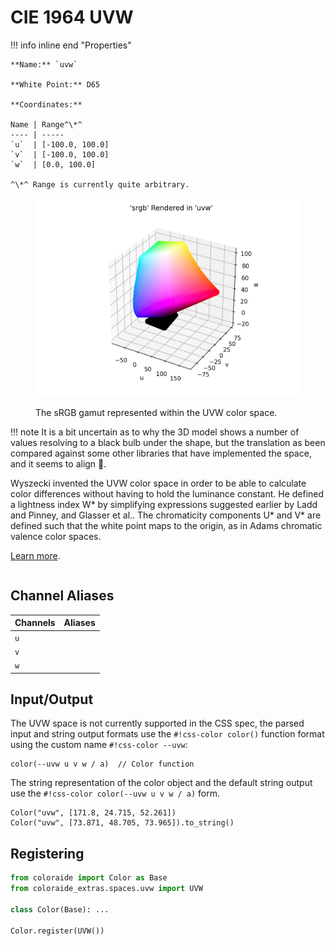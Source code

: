 # CIE 1964 UVW

<div class="info-container" markdown="1">
!!! info inline end "Properties"

    **Name:** `uvw`

    **White Point:** D65

    **Coordinates:**

    Name | Range^\*^
    ---- | -----
    `u`  | [-100.0, 100.0]
    `v`  | [-100.0, 100.0]
    `w`  | [0.0, 100.0]

    ^\*^ Range is currently quite arbitrary.

<figure markdown>

![UVW](../images/uvw.png)

<figcaption markdown>
The sRGB gamut represented within the UVW color space.
</figcaption>
</figure>

!!! note
    It is a bit uncertain as to why the 3D model shows a number of values resolving to a black bulb under the shape,
    but the translation as been compared against some other libraries that have implemented the space, and it seems to
    align :shrug:.

Wyszecki invented the UVW color space in order to be able to calculate color differences without having to hold the
luminance constant. He defined a lightness index W* by simplifying expressions suggested earlier by Ladd and Pinney,
and Glasser et al.. The chromaticity components U* and V* are defined such that the white point maps to the origin,
as in Adams chromatic valence color spaces.

[Learn more](https://en.wikipedia.org/wiki/CIE_1964_color_space).
</div>

## Channel Aliases

Channels | Aliases
-------- | -------
`u`      |
`v`      |
`w`      |

## Input/Output

The UVW space is not currently supported in the CSS spec, the parsed input and string output formats use the
`#!css-color color()` function format using the custom name `#!css-color --uvw`:

```css-color
color(--uvw u v w / a)  // Color function
```

The string representation of the color object and the default string output use the
`#!css-color color(--uvw u v w / a)` form.

```playground
Color("uvw", [171.8, 24.715, 52.261])
Color("uvw", [73.871, 48.705, 73.965]).to_string()
```

## Registering

```py
from coloraide import Color as Base
from coloraide_extras.spaces.uvw import UVW

class Color(Base): ...

Color.register(UVW())
```

<style>
.info-container {display: inline-block;}
</style>
